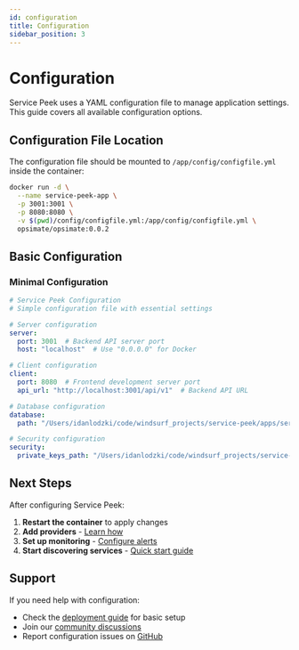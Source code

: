 ```yaml
---
id: configuration
title: Configuration
sidebar_position: 3
---
```


# Configuration

Service Peek uses a YAML configuration file to manage application settings. This guide covers all available configuration options.

## Configuration File Location

The configuration file should be mounted to `/app/config/configfile.yml` inside the container:

```bash
docker run -d \
  --name service-peek-app \
  -p 3001:3001 \
  -p 8080:8080 \
  -v $(pwd)/config/configfile.yml:/app/config/configfile.yml \
  opsimate/opsimate:0.0.2
```

## Basic Configuration

### Minimal Configuration

```yaml title="configfile.yml"
# Service Peek Configuration
# Simple configuration file with essential settings

# Server configuration
server:
  port: 3001  # Backend API server port
  host: "localhost"  # Use "0.0.0.0" for Docker

# Client configuration  
client:
  port: 8080  # Frontend development server port
  api_url: "http://localhost:3001/api/v1"  # Backend API URL

# Database configuration
database:
  path: "/Users/idanlodzki/code/windsurf_projects/service-peek/apps/server/data/service_peek.db2"  # SQLite database file path

# Security configuration
security:
  private_keys_path: "/Users/idanlodzki/code/windsurf_projects/service-peek/apps/server/data/private-keys"  # SSH private keys directory
```

## Next Steps

After configuring Service Peek:

1. **Restart the container** to apply changes
2. **Add providers** - [Learn how](adding-providers)
3. **Set up monitoring** - [Configure alerts](../features/alerts)
4. **Start discovering services** - [Quick start guide](quick-start)

## Support

If you need help with configuration:

- Check the [deployment guide](deploy) for basic setup
- Join our [community discussions](https://github.com/opsimate/opsimate/discussions)
- Report configuration issues on [GitHub](https://github.com/opsimate/opsimate/issues)
